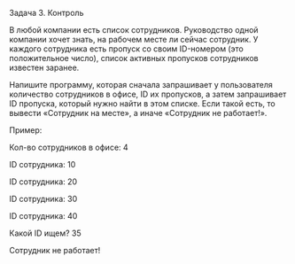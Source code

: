 Задача 3. Контроль

В любой компании есть список сотрудников. Руководство одной компании хочет знать, на рабочем месте ли сейчас сотрудник. У каждого сотрудника есть пропуск со своим ID-номером (это положительное число), список активных пропусков сотрудников известен заранее.

Напишите программу, которая сначала запрашивает у пользователя количество сотрудников в офисе, ID их пропусков, а затем запрашивает ID пропуска, который нужно найти в этом списке. Если такой есть, то вывести «Сотрудник на месте», а иначе «Сотрудник не работает!». 


Пример:

Кол-во сотрудников в офисе: 4

ID сотрудника: 10

ID сотрудника: 20

ID сотрудника: 30

ID сотрудника: 40

Какой ID ищем? 35

Сотрудник не работает!